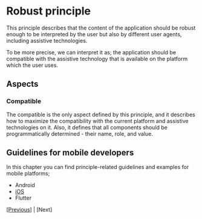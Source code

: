 # Robust principle

This principle describes that the content of the application should be robust enough to be interpreted by the user but also by different user agents, including assistive technologies.

To be more precise, we can interpret it as; the application should be compatible with the assistive technology that is available on the platform which the user uses.

## Aspects

### Compatible

The compatible is the only aspect defined by this principle, and it describes how to maximize the compatibility with the current platform and assistive technologies on it. Also, it defines that all components should be programmatically determined - their name, role, and value.

## Guidelines for mobile developers

In this chapter you can find principle-related guidelines and examples for mobile platforms;

* Android
* [iOS](Robust%20guidelines%20for%20iOS.md)
* Flutter

[[Previous](Understandable%20principle.md)] | [Next]
